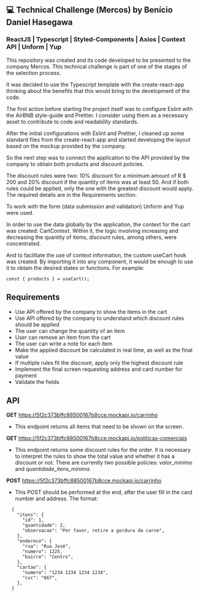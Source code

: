 ## 💻 Technical Challenge (Mercos) by Benício Daniel Hasegawa
### ReactJS | Typescript | Styled-Components | Axios | Context API | Unform | Yup
This repository was created and its code developed to be presented to the company Mercos. This technical challenge is part of one of the stages of the selection process.

It was decided to use the Typescript template with the create-react-app thinking about the benefits that this would bring to the development of the code.

The first action before starting the project itself was to configure Eslint with the AirBNB style-guide and Prettier. I consider using them as a necessary asset to contribute to code and readability standards.

After the initial configurations with Eslint and Prettier, I cleaned up some standard files from the create-react-app and started developing the layout based on the mockup provided by the company.

So the next step was to connect the application to the API provided by the company to obtain both products and discount policies.

The discount rules were two: 10% discount for a minimum amount of R $ 200 and 20% discount if the quantity of items was at least 50. And if both rules could be applied, only the one with the greatest discount would apply. The required details are in the Requirements section.

To work with the form (data submission and validation) Unform and Yup were used.

In order to use the data globally by the application, the context for the cart was created: CartContext. Within it, the logic involving increasing and decreasing the quantity of items, discount rules, among others, were concentrated.

And to facilitate the use of context information, the custom useCart hook was created. By importing it into any component, it would be enough to use it to obtain the desired states or functions. For example:
```
const { products } = useCart();
```

## Requirements

- Use API offered by the company to show the items in the cart
- Use API offered by the company to understand which discount rules should be applied
- The user can change the quantity of an item
- User can remove an item from the cart
- The user can write a note for each item
- Make the applied discount be calculated in real time, as well as the final value
- If multiple rules fit the discount, apply only the highest discount rule
- Implement the final screen requesting address and card number for payment
- Validate the fields

## API

**GET** https://5f2c373bffc88500167b8cce.mockapi.io/carrinho
- This endpoint returns all items that need to be shown on the screen.

**GET** https://5f2c373bffc88500167b8cce.mockapi.io/politicas-comerciais
- This endpoint returns some discount rules for the order. It is necessary to interpret the rules to show the total value and whether it has a discount or not. There are currently two possible policies: *valor_minimo* and *quantidade_itens_minima*.

**POST** https://5f2c373bffc88500167b8cce.mockapi.io/carrinho
- This POST should be performed at the end, after the user fill in the card number and address. The format:
```
  {
    "itens": {
      "id": 1,
      "quantidade": 2,
      "observacao": "Por favor, retire a gordura da carne",
    },
    "endereco": {
      "rua": "Rua José",
      "numero": 1225,
      "bairro": "Centro",
    },
    "cartao": {
      "numero": "1234 1234 1234 1234",
      "cvc": "667",
    },
  }
```


